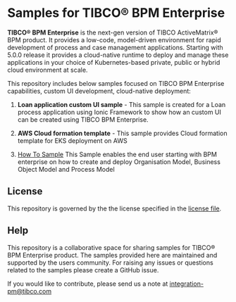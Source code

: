 # Samples for TIBCO® BPM Enterprise
**TIBCO® BPM Enterprise** is the next-gen version of TIBCO ActiveMatrix® BPM product. It provides a low-code, model-driven environment for rapid development of process and case management applications. Starting with 5.0.0 release it provides a cloud-native runtime to deploy and manage these applications in your choice of Kubernetes-based private, public or hybrid cloud environment at scale.


This repository includes below samples focused on TIBCO BPM Enterprise capabilities, custom UI development, cloud-native deployment:

1. **Loan application custom UI sample** - This sample is created for a Loan process application using Ionic Framework to show how an custom UI can be created using TIBCO BPM Enterprise. 

2. **AWS Cloud formation template** - This sample provides Cloud formation template for EKS deployment on AWS

3. [How To Sample](https://github.com/TIBCOSoftware/bpme-samples/tree/master/how-to)
This Sample enables the end user starting with BPM enterprise on how to create and deploy Organisation Model, Business Object Model and Process Model

## License
This repository is governed by the the license specified in the [license file](https://github.com/tibco/bpme-samples/blob/master/LICENSE.md). 

## Help
This repository is a collaborative space for sharing samples for TIBCO® BPM Enterprise product. The samples provided here are maintained and supported by the users community. For raising any issues or questions related to the samples please create a GitHub issue.

If you would like to contribute, please send us a note at integration-pm@tibco.com
